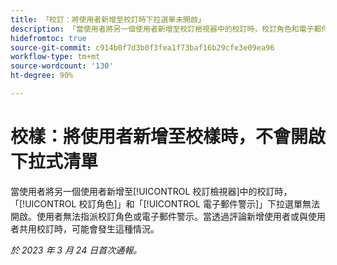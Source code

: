 ```yaml
---
title: 「校訂：將使用者新增至校訂時下拉選單未開啟」
description: 「當使用者將另一個使用者新增至校訂檢視器中的校訂時，校訂角色和電子郵件警示下拉選單無法開啟。使用者無法指派校訂角色或電子郵件警示。當透過評論新增使用者或與使用者共用校訂時，可能會發生這種情況。」
hidefromtoc: true
source-git-commit: c914b0f7d3b0f3fea1f73baf16b29cfe3e09ea96
workflow-type: tm+mt
source-wordcount: '130'
ht-degree: 90%

---
```



# 校樣：將使用者新增至校樣時，不會開啟下拉式清單

<!--This article is on WF and WFP TOCs-->

當使用者將另一個使用者新增至[!UICONTROL 校訂檢視器]中的校訂時，「[!UICONTROL 校訂角色]」和「[!UICONTROL 電子郵件警示]」下拉選單無法開啟。使用者無法指派校訂角色或電子郵件警示。當透過評論新增使用者或與使用者共用校訂時，可能會發生這種情況。

_於 2023 年 3 月 24 日首次通報。_

